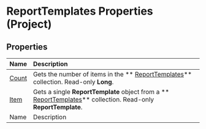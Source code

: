 
# ReportTemplates Properties (Project)

## Properties



|**Name**|**Description**|
|:-----|:-----|
| [Count](fcd124b1-b194-a54c-2910-7d4cd0b87055.md)|Gets the number of items in the  ** [ReportTemplates](01928892-d57c-8344-05db-d95008b4ba74.md)** collection. Read-only **Long**.|
| [Item](5b26a22e-34ec-4c5c-4adb-d3b43513d62e.md)|Gets a single  **ReportTemplate** object from a ** [ReportTemplates](01928892-d57c-8344-05db-d95008b4ba74.md)** collection. Read-only **ReportTemplate**.|
|Name|Description|
